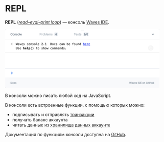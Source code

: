 # REPL

**REPL** ([_read–eval–print loop_](https://en.wikipedia.org/wiki/Read%E2%80%93eval%E2%80%93print_loop)) — консоль [Waves IDE](/smart-contracts/tools/waves-ide.md).

<img src="img/repl/repl.png" width="700px" />

В консоли можно писать любой код на JavaScript.

В консоли есть встроенные функции, с помощью которых можно:

* подписывать и отправлять [транзакции](/blockchain/transaction.md)
* получать баланс аккаунта
* читать данные из [хранилища данных аккаунта](/blockchain/account-data-storage.md)

Документация по функциям консоли доступна на [GitHub](https://wavesplatform.github.io/js-test-env).
